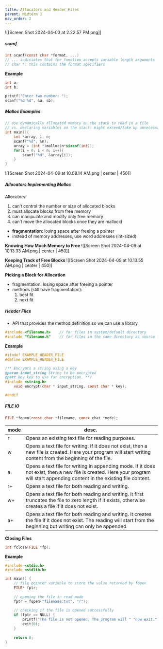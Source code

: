 ```yaml
---
title: Allocators and Header Files
parent: Midterm 3
nav_order: 2
---
```

![[Screen Shot 2024-04-03 at 2.22.57 PM.png]]
##### scanf
```C
int scanf(const char *format, ...)
// ... indiciates that the function accepts variable length arguments
// char *: this contains the format specifiers
```

**Example**
```C
int a;
int b;

printf("Enter two number: ");
scanf("%d %d", &a, &b);
```
##### Malloc Examples
```C
// use dynamically allocated memory on the stack to read in a file
// vs. declaring variables on the stack: might exceed/take up unnecessary space
int main(){
	int *array, i, n;
	scanf("%d", &n);
	array = (int *)malloc(n*sizeof(int));
	for(i = 0; i < n; i++){
		scanf("%d", &array[i]);
	}
}
```

![[Screen Shot 2024-04-09 at 10.08.14 AM.png | center | 450]]
##### Allocators Implementing Malloc
Allocators:
1. can’t control the number or size of allocated blocks
2. must allocate blocks from free memory
3. can manipulate and modify only free memory
4. can’t move the allocated blocks once they are malloc’d

- **fragmentation**: losing space after freeing a pointer
- instead of memory addresses, use word addresses (int-sized)

**Knowing How Much Memory to Free**
![[Screen Shot 2024-04-09 at 10.13.33 AM.png | center | 450]]

**Keeping Track of Free Blocks**
![[Screen Shot 2024-04-09 at 10.13.55 AM.png | center | 450]]

**Picking a Block for Allocation**
- fragmentation: losing space after freeing a pointer
- methods (still have fragmentation):
	1. best fit
	2. next fit
##### Header Files
- API that provides the method definition so we can use a library
```C
#include <filename.h>    // for files in system/default directory
#include "filename.h"    // for files in the same directory as source file
```

**Example**
```C
#ifndef EXAMPLE_HEADER_FILE
#define EXAMPLE_HEADER_FILE

/** Encrypts a string using a key
@param input_string String to be encrypted
@part key key to use for encryption. **/
#include <string.h>
	void encrypt(char * input_string, const char * key);

#endif
```
##### FILE IO
```C
FILE *fopen(const char *filename, const chat *mode);
```

| mode | desc.                                                                                                                                                                           |
| ---- | ------------------------------------------------------------------------------------------------------------------------------------------------------------------------------- |
| r    | Opens an existing text file for reading purposes.                                                                                                                               |
| w    | Opens a text file for writing. If it does not exist, then a new file is created. Here your program will start writing content from the beginning of the file.                   |
| a    | Opens a text file for writing in appending mode. If it does not exist, then a new file is created. Here your program will start appending content in the existing file content. |
| r+   | Opens a text file for both reading and writing.                                                                                                                                 |
| w+   | Opens a text file for both reading and writing. It first truncates the file to zero length if it exists, otherwise creates a file if it does not exist.                         |
| a+   | Opens a text file for both reading and writing. It creates the file if it does not exist. The reading will start from the beginning but writing can only be appended.           |
**Closing Files**
```C
int fclose(FILE *fp);
```

**Example**
```C
#include <stdio.h>
#include <stdlib.h>

int main() { 
	// file pointer variable to store the value returned by fopen
	FILE* fptr;
	
	// opening the file in read mode
	fptr = fopen("filename.txt", "r");
	
	// checking if the file is opened successfully
	if (fptr == NULL) {
		printf("The file is not opened. The program will " "now exit."); =
		exit(0);
	}
	
	return 0;
}
```